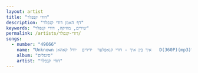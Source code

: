 ```yaml
---
layout: artist
title: "דודי קנפלר"
description: "דף האמן דודי קנפלר"
keywords: "שירים, מוזיקה, דודי קנפלר"
permalink: /artists/דודי-קנפלר/
songs:
  - number: "49666"
    name: "Unknown איך בין איך - דודי קנאפלער  ידידים  יודל קאהאן   D(360P)(mp3)"
    album: "סינגלים"
    artist: "דודי קנפלר"
---
```

